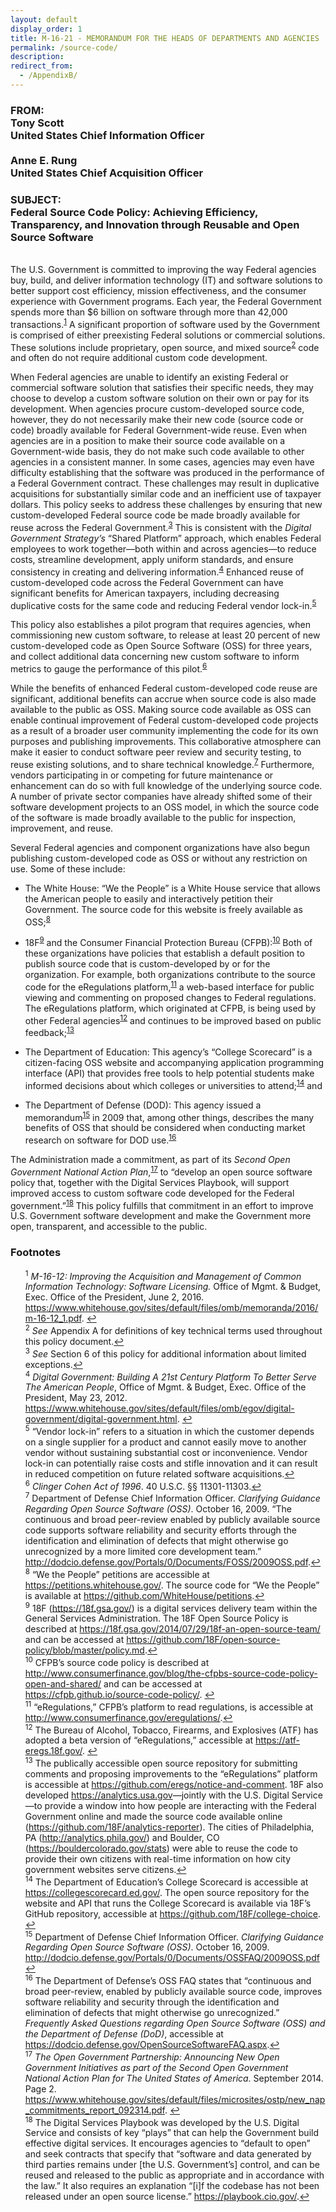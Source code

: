 ```yaml
---
layout: default
display_order: 1
title: M-16-21 - MEMORANDUM FOR THE HEADS OF DEPARTMENTS AND AGENCIES
permalink: /source-code/
description: 
redirect_from:
  - /AppendixB/
---
```


<h3> FROM: <br/>Tony Scott<br/>United States Chief Information Officer<br/><br/>Anne E. Rung<br/>United States Chief Acquisition Officer</h3>
<h3> SUBJECT: <br/>Federal Source Code Policy: Achieving Efficiency, Transparency, and Innovation through Reusable and Open Source Software</h3>

<br/>
The U.S. Government is committed to improving the way Federal agencies buy, build, and deliver information technology (IT) and software solutions to better support cost efficiency, mission effectiveness, and the consumer experience with Government programs. Each year, the Federal Government spends more than $6 billion on software through more than 42,000 transactions.<sup id="fnr1"><a href="#fn1">1</a></sup>  A significant proportion of software used by the Government is comprised of either preexisting Federal solutions or commercial solutions. These solutions include proprietary, open source, and mixed source<sup id="fnr2"><a href="#fn2">2</a></sup> code and often do not require additional custom code development.

When Federal agencies are unable to identify an existing Federal or commercial software solution that satisfies their specific needs, they may choose to develop a custom software solution on their own or pay for its development. When agencies procure custom-developed source code, however, they do not necessarily make their new code (source code or code) broadly available for Federal Government-wide reuse. Even when agencies are in a position to make their source code available on a Government-wide basis, they do not make such code available to other agencies in a consistent manner. In some cases, agencies may even have difficulty establishing that the software was produced in the performance of a Federal Government contract. These challenges may result in duplicative acquisitions for substantially similar code and an inefficient use of taxpayer dollars.
This policy seeks to address these challenges by ensuring that new custom-developed Federal source code be made broadly available for reuse across the Federal Government.<sup id="fnr3"><a href="#fn3">3</a></sup> This is consistent with the <em>Digital Government Strategy’s</em> “Shared Platform” approach, which enables Federal employees to work together—both within and across agencies—to reduce costs, streamline development, apply uniform standards, and ensure consistency in creating and delivering information.<sup id="fnr4"><a href="#fn4">4</a></sup> Enhanced reuse of custom-developed code across the Federal Government can have significant benefits for American taxpayers, including decreasing duplicative costs for the same code and reducing Federal vendor lock-in.<sup id="fnr5"><a href="#fn5">5</a></sup> 

This policy also establishes a pilot program that requires agencies, when commissioning new custom software, to release at least 20 percent of new custom-developed code as Open Source Software (OSS) for three years, and collect additional data concerning new custom software to inform metrics to gauge the performance of this pilot.<sup id="fnr6"><a href="#fn6">6</a></sup> 

While the benefits of enhanced Federal custom-developed code reuse are significant, additional benefits can accrue when source code is also made available to the public as OSS. Making source code available as OSS can enable continual improvement of Federal custom-developed code projects as a result of a broader user community implementing the code for its own purposes and publishing improvements. This collaborative atmosphere can make it easier to conduct software peer review and security testing, to reuse existing solutions, and to share technical knowledge.<sup id="fnr7"><a href="#fn7">7</a></sup> Furthermore, vendors participating in or competing for future maintenance or enhancement can do so with full knowledge of the underlying source code. A number of private sector companies have already shifted some of their software development projects to an OSS model, in which the source code of the software is made broadly available to the public for inspection, improvement, and reuse. 

Several Federal agencies and component organizations have also begun publishing custom-developed code as OSS or without any restriction on use. Some of these include:

* The White House: “We the People” is a White House service that allows the American people to easily and interactively petition their Government. The source code for this website is freely available as OSS;<sup id="fnr8"><a href="#fn8">8</a></sup> 

* 18F<sup id="fnr9"><a href="#fn9">9</a></sup> and the Consumer Financial Protection Bureau (CFPB):<sup id="fnr10"><a href="#fn10">10</a></sup> Both of these organizations have policies that establish a default position to publish source code that is custom-developed by or for the organization. For example, both organizations contribute to the source code for the eRegulations platform,<sup id="fnr11"><a href="#fn11">11</a></sup> a web-based interface for public viewing and commenting on proposed changes to Federal regulations. The eRegulations platform, which originated at CFPB, is being used by other Federal agencies<sup id="fnr12"><a href="#fn12">12</a></sup> and continues to be improved based on public feedback;<sup id="fnr13"><a href="#fn13">13</a></sup> 

* The Department of Education: This agency’s “College Scorecard” is a citizen-facing OSS website and accompanying application programming interface (API) that provides free tools to help potential students make informed decisions about which colleges or universities to attend;<sup id="fnr14"><a href="#fn14">14</a></sup> and

* The Department of Defense (DOD): This agency issued a memorandum<sup id="fnr15"><a href="#fn15">15</a></sup> in 2009 that, among other things, describes the many benefits of OSS that should be considered when conducting market research on software for DOD use.<sup id="fnr16"><a href="#fn16">16</a></sup> 

The Administration made a commitment, as part of its <em>Second Open Government National Action Plan</em>,<sup id="fnr17"><a href="#fn17">17</a></sup> to “develop an open source software policy that, together with the Digital Services Playbook, will support improved access to custom software code developed for the Federal government.”<sup id="fnr18"><a href="#fn18">18</a></sup>  This policy fulfills that commitment in an effort to improve U.S. Government software development and make the Government more open, transparent, and accessible to the public.


### Footnotes

<ul style="list-style-type:none">
<li id="fn1"><sup>1</sup> <em>M-16-12: Improving the Acquisition and Management of Common Information Technology: Software Licensing.</em> Office of Mgmt. & Budget, Exec. Office of the President, June 2, 2016. <a href="https://www.whitehouse.gov/sites/default/files/omb/memoranda/2016/m-16-12_1.pdf">https://www.whitehouse.gov/sites/default/files/omb/memoranda/2016/m-16-12_1.pdf</a>.  <a href="#fnr1">&#8617;</a></li>
<li id="fn2"><sup>2</sup> <em>See</em> Appendix A for definitions of key technical terms used throughout this policy document.<a href="#fnr2">&#8617;</a></li>
<li id="fn3"><sup>3</sup> <em>See</em> Section 6 of this policy for additional information about limited exceptions.<a href="#fnr3">&#8617;</a></li>
<li id="fn4"><sup>4</sup> <em>Digital Government: Building A 21st Century Platform To Better Serve The American People</em>, Office of Mgmt. & Budget, Exec. Office of the President, May 23, 2012. <a href="https://www.whitehouse.gov/sites/default/files/omb/egov/digital-government/digital-government.html">https://www.whitehouse.gov/sites/default/files/omb/egov/digital-government/digital-government.html</a>. <a href="#fnr4">&#8617;</a></li>
<li id="fn5"><sup>5</sup>  “Vendor lock-in” refers to a situation in which the customer depends on a single supplier for a product and cannot easily move to another vendor without sustaining substantial cost or inconvenience. Vendor lock-in can potentially raise costs and stifle innovation and it can result in reduced competition on future related software acquisitions.<a href="#fnr5">&#8617;</a></li>
<li id="fn6"><sup>6</sup>  <em>Clinger Cohen Act of 1996</em>. 40 U.S.C. §§ 11301-11303.<a href="#fnr6">&#8617;</a></li>
<li id="fn7"><sup>7</sup>  Department of Defense Chief Information Officer. <em>Clarifying Guidance Regarding Open Source Software (OSS)</em>. October 16, 2009. “The continuous and broad peer-review enabled by publicly available source code supports software reliability and security efforts through the identification and elimination of defects that might otherwise go unrecognized by a more limited core development team.” <a href="http://dodcio.defense.gov/Portals/0/Documents/FOSS/2009OSS.pdf">http://dodcio.defense.gov/Portals/0/Documents/FOSS/2009OSS.pdf</a>.<a href="#fnr7">&#8617;</a></li>
<li id="fn8"><sup>8</sup>  “We the People” petitions are accessible at <a href="https://petitions.whitehouse.gov/">https://petitions.whitehouse.gov/</a>. The source code for “We the People” is available at <a href="https://github.com/WhiteHouse/petitions">https://github.com/WhiteHouse/petitions</a>.<a href="#fnr8">&#8617;</a></li>
<li id="fn9"><sup>9</sup>  18F (<a href="https://18f.gsa.gov/">https://18f.gsa.gov/</a>) is a digital services delivery team within the General Services Administration. The 18F Open Source Policy is described at <a href="https://18f.gsa.gov/2014/07/29/18f-an-open-source-team/">https://18f.gsa.gov/2014/07/29/18f-an-open-source-team/</a> and can be accessed at <a href="https://github.com/18F/open-source-policy/blob/master/policy.md">https://github.com/18F/open-source-policy/blob/master/policy.md</a>.<a href="#fnr9">&#8617;</a></li>
<li id="fn10"><sup>10</sup>  CFPB’s source code policy is described at <a href="http://www.consumerfinance.gov/blog/the-cfpbs-source-code-policy-open-and-shared/">http://www.consumerfinance.gov/blog/the-cfpbs-source-code-policy-open-and-shared/</a> and can be accessed at <a href="https://cfpb.github.io/source-code-policy/">https://cfpb.github.io/source-code-policy/</a>. <a href="#fnr10">&#8617;</a></li>
<li id="fn11"><sup>11</sup> “eRegulations,” CFPB’s platform to read regulations, is accessible at <a href="http://www.consumerfinance.gov/eregulations/">http://www.consumerfinance.gov/eregulations/</a>.<a href="#fnr11">&#8617;</a></li>
<li id="fn12"><sup>12</sup> The Bureau of Alcohol, Tobacco, Firearms, and Explosives (ATF) has adopted a beta version of “eRegulations,” accessible at <a href="https://atf-eregs.18f.gov/">https://atf-eregs.18f.gov/</a>. <a href="#fnr12">&#8617;</a></li>
<li id="fn13"><sup>13</sup>  The publically accessible open source repository for submitting comments and proposing improvements to the “eRegulations” platform is accessible at <a href="https://github.com/eregs/notice-and-comment">https://github.com/eregs/notice-and-comment</a>. 18F also developed <a href="https://analytics.usa.gov">https://analytics.usa.gov</a>—jointly with the U.S. Digital Service—to provide a window into how people are interacting with the Federal Government online and made the source code available online (<a href="https://github.com/18F/analytics-reporter">https://github.com/18F/analytics-reporter</a>). The cities of Philadelphia, PA (<a href="http://analytics.phila.gov/">http://analytics.phila.gov/</a>) and Boulder, CO (<a href="https://bouldercolorado.gov/stats">https://bouldercolorado.gov/stats</a>) were able to reuse the code to provide their own citizens with real-time information on how city government websites serve citizens.<a href="#fnr13">&#8617;</a></li>
<li id="fn14"><sup>14</sup>  The Department of Education’s College Scorecard is accessible at <a href="https://collegescorecard.ed.gov/">https://collegescorecard.ed.gov/</a>. The open source repository for the website and API that runs the College Scorecard is available via 18F’s GitHub repository, accessible at <a href="https://github.com/18F/college-choice">https://github.com/18F/college-choice</a>. <a href="#fnr14">&#8617;</a></li>
<li id="fn15"><sup>15</sup>  Department of Defense Chief Information Officer. <em>Clarifying Guidance Regarding Open Source Software (OSS)</em>. October 16, 2009. <a href="http://dodcio.defense.gov/Portals/0/Documents/OSSFAQ/2009OSS.pdf">http://dodcio.defense.gov/Portals/0/Documents/OSSFAQ/2009OSS.pdf</a> <a href="#fnr15">&#8617;</a></li>
<li id="fn16"><sup>16</sup>  The Department of Defense’s OSS FAQ states that “continuous and broad peer-review, enabled by publicly available source code, improves software reliability and security through the identification and elimination of defects that might otherwise go unrecognized.” <em>Frequently Asked Questions regarding Open Source Software (OSS) and the Department of Defense (DoD)</em>, accessible at <a href="https://dodcio.defense.gov/OpenSourceSoftwareFAQ.aspx">https://dodcio.defense.gov/OpenSourceSoftwareFAQ.aspx</a>.<a href="#fnr16">&#8617;</a></li>
<li id="fn17"><sup>17</sup>  <em>The Open Government Partnership: Announcing New Open Government Initiatives as part of the Second Open Government National Action Plan for The United States of America.</em> September 2014. Page 2. <a href="https://www.whitehouse.gov/sites/default/files/microsites/ostp/new_nap_commitments_report_092314.pdf">https://www.whitehouse.gov/sites/default/files/microsites/ostp/new_nap_commitments_report_092314.pdf</a>. <a href="#fnr17">&#8617;</a></li>
<li id="fn18"><sup>18</sup>  The Digital Services Playbook was developed by the U.S. Digital Service and consists of key “plays” that can help the Government build effective digital services. It encourages agencies to “default to open” and seek contracts that specify that “software and data generated by third parties remains under [the U.S. Government’s] control, and can be reused and released to the public as appropriate and in accordance with the law.” It also requires an explanation “[i]f the codebase has not been released under an open source license.” <a href="https://playbook.cio.gov/">https://playbook.cio.gov/</a>.<a href="#fnr18">&#8617;</a></li>
</ul>
